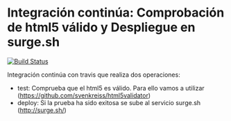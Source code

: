 # Integración continúa: Comprobación de html5 válido y Despliegue en surge.sh 

[![Build Status](https://travis-ci.org/PacoGuillermoGarcia/ic-travis-html5.svg?branch=master)](https://travis-ci.org/PacoGuillermoGarcia/ic-travis-html5)


Integración continúa con travis que realiza dos operaciones:

* test: Comprueba que el html5 es válido. Para ello vamos a utilizar (https://github.com/svenkreiss/html5validator)
* deploy: Si la prueba ha sido exitosa se sube al servicio surge.sh (http://surge.sh/)



